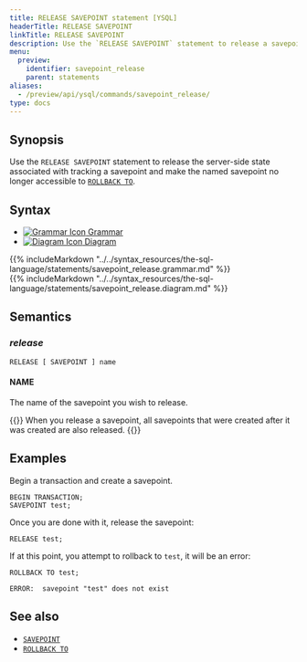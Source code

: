 ```yaml
---
title: RELEASE SAVEPOINT statement [YSQL]
headerTitle: RELEASE SAVEPOINT
linkTitle: RELEASE SAVEPOINT
description: Use the `RELEASE SAVEPOINT` statement to release a savepoint.
menu:
  preview:
    identifier: savepoint_release
    parent: statements
aliases:
  - /preview/api/ysql/commands/savepoint_release/
type: docs
---
```


## Synopsis

Use the `RELEASE SAVEPOINT` statement to release the server-side state associated with tracking a savepoint and make the named savepoint no longer accessible to [`ROLLBACK TO`](../savepoint_rollback).

## Syntax

<ul class="nav nav-tabs nav-tabs-yb">
  <li >
    <a href="#grammar" class="nav-link" id="grammar-tab" data-toggle="tab" role="tab" aria-controls="grammar" aria-selected="true">
      <img src="/icons/file-lines.svg" alt="Grammar Icon">
      Grammar
    </a>
  </li>
  <li>
    <a href="#diagram" class="nav-link active" id="diagram-tab" data-toggle="tab" role="tab" aria-controls="diagram" aria-selected="false">
      <img src="/icons/diagram.svg" alt="Diagram Icon">
      Diagram
    </a>
  </li>
</ul>

<div class="tab-content">
  <div id="grammar" class="tab-pane fade" role="tabpanel" aria-labelledby="grammar-tab">
  {{% includeMarkdown "../../syntax_resources/the-sql-language/statements/savepoint_release.grammar.md" %}}
  </div>
  <div id="diagram" class="tab-pane fade show active" role="tabpanel" aria-labelledby="diagram-tab">
  {{% includeMarkdown "../../syntax_resources/the-sql-language/statements/savepoint_release.diagram.md" %}}
  </div>
</div>

## Semantics

### *release*

```plpgsql
RELEASE [ SAVEPOINT ] name
```

#### NAME

The name of the savepoint you wish to release.

{{<note title="Other savepoints may be released">}}
When you release a savepoint, all savepoints that were created after it was created are also released.
{{</note>}}


## Examples

Begin a transaction and create a savepoint.

```plpgsql
BEGIN TRANSACTION;
SAVEPOINT test;
```

Once you are done with it, release the savepoint:

```plpgsql
RELEASE test;
```

If at this point, you attempt to rollback to `test`, it will be an error:

```plpgsql
ROLLBACK TO test;
```

```output
ERROR:  savepoint "test" does not exist
```

## See also

- [`SAVEPOINT`](../savepoint_create)
- [`ROLLBACK TO`](../savepoint_rollback)
